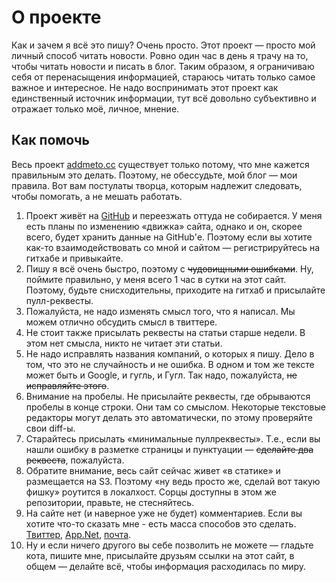 # О проекте

Как и зачем я всё это пишу? Очень просто. Этот проект — просто мой личный способ читать новости. Ровно один час в день я трачу на то, чтобы читать новости и писать в блог. Таким образом, я ограничиваю себя от перенасыщения информацией, стараюсь читать только самое важное и интересное. Не надо воспринимать этот проект как единственный источник информации, тут всё довольно субъективно и отражает только моё, личное, мнение.

## Как помочь

Весь проект [addmeto.cc](http://addmeto.cc) существует только потому, что мне кажется правильным это делать. Поэтому, не обессудьте, мой блог — мои правила. Вот вам постулаты творца, которым надлежит следовать, чтобы помогать, а не мешать работать.

1. Проект живёт на [GitHub](http://github.com/bobuk/addmeto.cc) и переезжать оттуда не собирается. У меня есть планы по изменению «движка» сайта, однако и он, скорее всего, будет хранить данные на GitHub'е. Поэтому если вы хотите как-то взаимодействовать со мной и сайтом — регистрируйтесь на гитхабе и привыкайте.
2. Пишу я всё очень быстро, поэтому с ~~чудовищными ошибками~~. Ну, поймите правильно, у меня всего 1 час в сутки на этот сайт. Поэтому, будьте снисходительны, приходите на гитхаб и присылайте пулл-реквесты.
3. Пожалуйста, не надо изменять смысл того, что я написал. Мы можем отлично обсудить смысл в твиттере.
4. Не стоит также присылать реквесты на статьи старше недели. В этом нет смысла, никто не читает эти статьи.
5. Не надо исправлять названия компаний, о которых я пишу. Дело в том, что это не случайность и не ошибка. В одном и том же тексте может быть и Google, и гугль, и Гугл. Так надо, пожалуйста, ~~не исправляйте этого~~.
6. Внимание на пробелы. Не присылайте реквесты, где обрываются пробелы в конце строки. Они там со смыслом. Некоторые текстовые редакторы могут делать это автоматически, по этому проверяйте свои diff-ы.
7. Старайтесь присылать «минимальные пуллреквесты». Т.е., если вы нашли ошибку в разметке страницы и пунктуации — ~~сделайте два реквеста~~, пожалуйста.
8. Обратите внимание, весь сайт сейчас живет «в статике» и размещается на S3. Поэтому «ну ведь просто же, сделай вот такую фишку» роутится в локалхост. Сорцы доступны в этом же репозитории, правьте, не стесняйтесь.
9. На сайте нет (и наверное уже не будет) комментариев. Если вы хотите что-то сказать мне - есть масса способов это сделать. [Твиттер](http://twitter.com/bobuk), [App.Net](http://alpha.app.net/bobuk), [почта](mailto:thebobuk@ya.ru).
10. Ну и если ничего другого вы себе позволить не можете — гладьте кота, пишите мне, присылайте друзьям ссылки на этот сайт, в общем — делайте всё, чтобы информация расходилась по миру.
